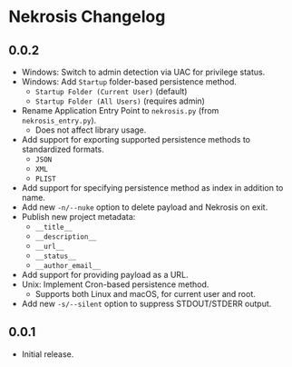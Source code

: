 # Nekrosis Changelog

## 0.0.2
- Windows: Switch to admin detection via UAC for privilege status.
- Windows: Add `Startup` folder-based persistence method.
  - `Startup Folder (Current User)` (default)
  - `Startup Folder (All Users)` (requires admin)
- Rename Application Entry Point to `nekrosis.py` (from `nekrosis_entry.py`).
  - Does not affect library usage.
- Add support for exporting supported persistence methods to standardized formats.
  - `JSON`
  - `XML`
  - `PLIST`
- Add support for specifying persistence method as index in addition to name.
- Add new `-n/--nuke` option to delete payload and Nekrosis on exit.
- Publish new project metadata:
  - `__title__`
  - `__description__`
  - `__url__`
  - `__status__`
  - `__author_email__`
- Add support for providing payload as a URL.
- Unix: Implement Cron-based persistence method.
  - Supports both Linux and macOS, for current user and root.
- Add new `-s/--silent` option to suppress STDOUT/STDERR output.

## 0.0.1
- Initial release.